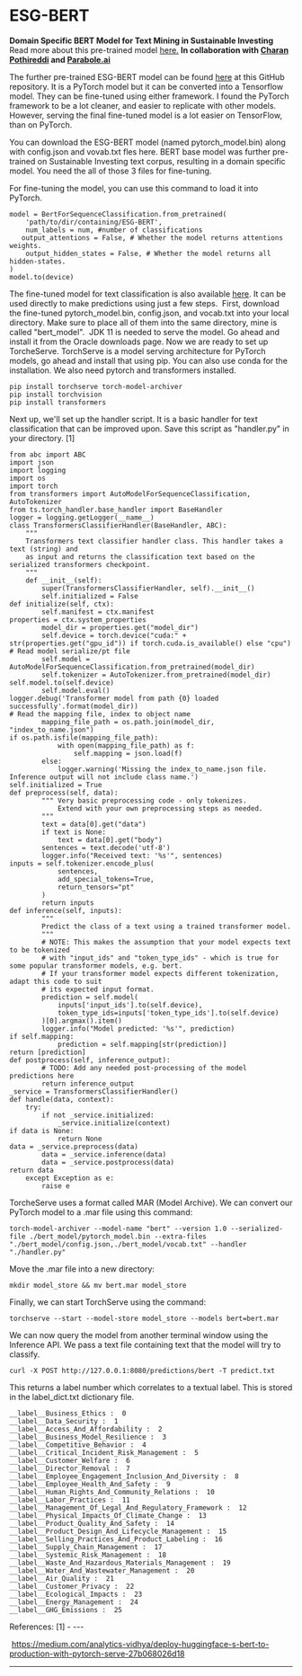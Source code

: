 # ESG-BERT
**Domain Specific BERT Model for Text Mining in Sustainable Investing** Read more about this pre-trained model [here.](https://towardsdatascience.com/nlp-meets-sustainable-investing-d0542b3c264b?source=friends_link&sk=1f7e6641c3378aaff319a81decf387bf)
**In collaboration with [Charan Pothireddi](https://www.linkedin.com/in/sree-charan-pothireddi-6a0a3587/) and [Parabole.ai](https://www.linkedin.com/in/sree-charan-pothireddi-6a0a3587/)**

The further pre-trained ESG-BERT model can be found [here](https://drive.google.com/drive/folders/1yfNpMvByz3fJMsOqir3SerS6PwsRS2rt?usp=sharing) at this GitHub repository. It is a PyTorch model but it can be converted into a Tensorflow model. They can be fine-tuned using either framework. I found the PyTorch framework to be a lot cleaner, and easier to replicate with other models. However, serving the final fine-tuned model is a lot easier on TensorFlow, than on PyTorch. 

You can download the ESG-BERT model (named pytorch_model.bin) along with config.json and vovab.txt fles here. BERT base model was further pre-trained on Sustainable Investing text corpus, resulting in a domain specific model. You need the all of those 3 files for fine-tuning.  

For fine-tuning the model, you can use this command to load it into PyTorch. 
```
model = BertForSequenceClassification.from_pretrained(
    'path/to/dir/containing/ESG-BERT', 
    num_labels = num, #number of classifications
   output_attentions = False, # Whether the model returns attentions weights.
    output_hidden_states = False, # Whether the model returns all hidden-states.
)
model.to(device)

```
The fine-tuned model for text classification is also available [here](https://drive.google.com/drive/folders/1Qz4HP3xkjLfJ6DGCFNeJ7GmcPq65_HVe?usp=sharing). It can be used directly to make predictions using just a few steps. 
First, download the fine-tuned pytorch_model.bin, config.json, and vocab.txt into your local directory. Make sure to place all of them into the same directory, mine is called "bert_model". 
JDK 11 is needed to serve the model. Go ahead and install it from the Oracle downloads page. Now we are ready to set up TorcheServe.
TorchServe is a model serving architecture for PyTorch models, go ahead and install that using pip. You can also use conda for the installation. We also need pytorch and transformers installed. 
```
pip install torchserve torch-model-archiver
pip install torchvision 
pip install transformers
```
Next up, we'll set up the handler script. It is a basic handler for text classification that can be improved upon. Save this script as "handler.py" in your directory. [1]
```
from abc import ABC
import json
import logging
import os
import torch
from transformers import AutoModelForSequenceClassification, AutoTokenizer
from ts.torch_handler.base_handler import BaseHandler
logger = logging.getLogger(__name__)
class TransformersClassifierHandler(BaseHandler, ABC):
    """
    Transformers text classifier handler class. This handler takes a text (string) and
    as input and returns the classification text based on the serialized transformers checkpoint.
    """
    def __init__(self):
        super(TransformersClassifierHandler, self).__init__()
        self.initialized = False
def initialize(self, ctx):
        self.manifest = ctx.manifest
properties = ctx.system_properties
        model_dir = properties.get("model_dir")
        self.device = torch.device("cuda:" + str(properties.get("gpu_id")) if torch.cuda.is_available() else "cpu")
# Read model serialize/pt file
        self.model = AutoModelForSequenceClassification.from_pretrained(model_dir)
        self.tokenizer = AutoTokenizer.from_pretrained(model_dir)
self.model.to(self.device)
        self.model.eval()
logger.debug('Transformer model from path {0} loaded successfully'.format(model_dir))
# Read the mapping file, index to object name
        mapping_file_path = os.path.join(model_dir, "index_to_name.json")
if os.path.isfile(mapping_file_path):
            with open(mapping_file_path) as f:
                self.mapping = json.load(f)
        else:
            logger.warning('Missing the index_to_name.json file. Inference output will not include class name.')
self.initialized = True
def preprocess(self, data):
        """ Very basic preprocessing code - only tokenizes. 
            Extend with your own preprocessing steps as needed.
        """
        text = data[0].get("data")
        if text is None:
            text = data[0].get("body")
        sentences = text.decode('utf-8')
        logger.info("Received text: '%s'", sentences)
inputs = self.tokenizer.encode_plus(
            sentences,
            add_special_tokens=True,
            return_tensors="pt"
        )
        return inputs
def inference(self, inputs):
        """
        Predict the class of a text using a trained transformer model.
        """
        # NOTE: This makes the assumption that your model expects text to be tokenized  
        # with "input_ids" and "token_type_ids" - which is true for some popular transformer models, e.g. bert.
        # If your transformer model expects different tokenization, adapt this code to suit 
        # its expected input format.
        prediction = self.model(
            inputs['input_ids'].to(self.device), 
            token_type_ids=inputs['token_type_ids'].to(self.device)
        )[0].argmax().item()
        logger.info("Model predicted: '%s'", prediction)
if self.mapping:
            prediction = self.mapping[str(prediction)]
return [prediction]
def postprocess(self, inference_output):
        # TODO: Add any needed post-processing of the model predictions here
        return inference_output
_service = TransformersClassifierHandler()
def handle(data, context):
    try:
        if not _service.initialized:
            _service.initialize(context)
if data is None:
            return None
data = _service.preprocess(data)
        data = _service.inference(data)
        data = _service.postprocess(data)
return data
    except Exception as e:
        raise e

```
TorcheServe uses a format called MAR (Model Archive). We can convert our PyTorch model to a .mar file using this command:
```
torch-model-archiver --model-name "bert" --version 1.0 --serialized-file ./bert_model/pytorch_model.bin --extra-files "./bert_model/config.json,./bert_model/vocab.txt" --handler "./handler.py" 
```
Move the .mar file into a new directory: 
```
mkdir model_store && mv bert.mar model_store 
```
Finally, we can start TorchServe using the command: 
```
torchserve --start --model-store model_store --models bert=bert.mar
```
We can now query the model from another terminal window using the Inference API. We pass a text file containing text that the model will try to classify. 

```
curl -X POST http://127.0.0.1:8080/predictions/bert -T predict.txt
```
This returns a label number which correlates to a textual label. This is stored in the label_dict.txt dictionary file. 
```
__label__Business_Ethics :  0
__label__Data_Security :  1
__label__Access_And_Affordability :  2
__label__Business_Model_Resilience :  3
__label__Competitive_Behavior :  4
__label__Critical_Incident_Risk_Management :  5
__label__Customer_Welfare :  6
__label__Director_Removal :  7
__label__Employee_Engagement_Inclusion_And_Diversity :  8
__label__Employee_Health_And_Safety :  9
__label__Human_Rights_And_Community_Relations :  10
__label__Labor_Practices :  11
__label__Management_Of_Legal_And_Regulatory_Framework :  12
__label__Physical_Impacts_Of_Climate_Change :  13
__label__Product_Quality_And_Safety :  14
__label__Product_Design_And_Lifecycle_Management :  15
__label__Selling_Practices_And_Product_Labeling :  16
__label__Supply_Chain_Management :  17
__label__Systemic_Risk_Management :  18
__label__Waste_And_Hazardous_Materials_Management :  19
__label__Water_And_Wastewater_Management :  20
__label__Air_Quality :  21
__label__Customer_Privacy :  22
__label__Ecological_Impacts :  23
__label__Energy_Management :  24
__label__GHG_Emissions :  25
```
References:
[1] - ---

 https://medium.com/analytics-vidhya/deploy-huggingface-s-bert-to-production-with-pytorch-serve-27b068026d18


---
